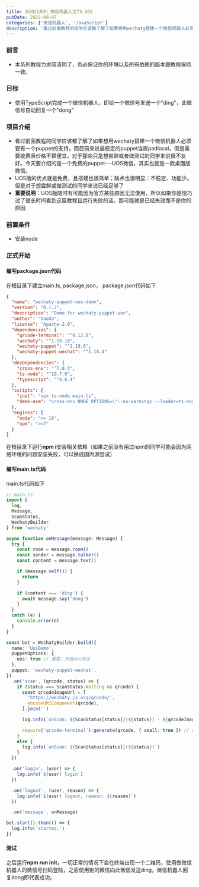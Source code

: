 ```yaml
---
title: 从0到1系列_微信机器人之TS_UOS
pubDate: 2022-08-07
categories: ['微信机器人', 'JavaScript']
description: '看过前面教程的同学应该都了解了如果想用wechaty搭建一个微信机器人必须要有一个puppet的支持，而目前来说最稳定的puppet当属padlocal，但是需要收费且价格不算便宜，对于那些只是想尝鲜或者做测试的同学来说很不友好。今天要介绍的是一个免费的puppet---UOS微信，其实也就是一款桌面版微信。'
---
```


### 前言

- 本系列教程力求简洁明了，务必保证你的环境以及所有依赖的版本跟教程保持一致。

### 目标

- 使用TypeScript完成一个微信机器人，即给一个微信号发送一个"ding"，此微信号自动回复一个"dong"

### 项目介绍

- 看过前面教程的同学应该都了解了如果想用wechaty搭建一个微信机器人必须要有一个puppet的支持，而目前来说最稳定的puppet当属padlocal，但是需要收费且价格不算便宜，对于那些只是想尝鲜或者做测试的同学来说很不友好。今天要介绍的是一个免费的puppet---UOS微信，其实也就是一款桌面版微信。
- UOS版的优点就是免费，且搭建也很简单；缺点也很明显：不稳定、功能少。但是对于想尝鲜或做测试的同学来说已经足够了
- **重要说明**：UOS版随时有可能因为官方某些原因无法使用，所以如果你是恰巧过了很长时间看到这篇教程且运行失败的话，那可能就是已经失效而不是你的原因

### 前置条件

- 安装node

### 正式开始

#### 编写package.json代码

在根目录下建立main.ts, package.json，
package.json代码如下

```json
{
  "name": "wechaty-puppet-uos-demo",
  "version": "0.1.2",
  "description": "Demo for wechaty-puppet-uos",
  "author": "haoda",
  "license": "Apache-2.0",
  "dependencies": {
    "qrcode-terminal": "^0.12.0",
    "wechaty": "^1.19.10",
    "wechaty-puppet": "^1.19.6",
    "wechaty-puppet-wechat": "^1.18.4"
  },
  "devDependencies": {
    "cross-env": "^7.0.3",
    "ts-node": "^10.7.0",
    "typescript": "^4.6.4"
  },
  "scripts": {
    "init": "npx ts-node main.ts",
    "demo-esm": "cross-env NODE_OPTIONS=\"--no-warnings --loader=ts-node/esm\" node main.ts"
  },
  "engines": {
    "node": ">= 16",
    "npm": ">=7"
  }
}

```

在根目录下运行**npm i**安装相关依赖（如果之前没有用过npm的同学可能会因为网络环境的问题安装失败，可以换成国内源尝试）

#### 编写main.ts代码

main.ts代码如下

```typescript
// main.ts
import {
  log,
  Message,
  ScanStatus,
  WechatyBuilder
} from 'wechaty'

async function onMessage(message: Message) {
  try {
    const room = message.room()
    const sender = message.talker()
    const content = message.text()

    if (message.self()) {
      return
    }

    if (content === 'ding') {
      await message.say('dong')
    }
  }
  catch (e) {
    console.error(e)
  }
}

const bot = WechatyBuilder.build({
  name: 'UosDemo',
  puppetOptions: {
    uos: true // 重要，开启uos协议
  },
  puppet: 'wechaty-puppet-wechat',
})
  .on('scan', (qrcode, status) => {
    if (status === ScanStatus.Waiting && qrcode) {
      const qrcodeImageUrl = [
        'https://wechaty.js.org/qrcode/',
        encodeURIComponent(qrcode),
      ].join('')

      log.info(`onScan: ${ScanStatus[status]}(${status}) - ${qrcodeImageUrl}`)

      require('qrcode-terminal').generate(qrcode, { small: true }) // show qrcode on console
    }
    else {
      log.info(`onScan: ${ScanStatus[status]}(${status})`)
    }
  })

  .on('login', (user) => {
    log.info(`${user} login`)
  })

  .on('logout', (user, reason) => {
    log.info(`${user} logout, reason: ${reason}`)
  })

  .on('message', onMessage)

bot.start().then(() => {
  log.info('started.')
})

```

#### 测试

之后运行**npm run init**，一切正常的情况下会在终端出现一个二维码，使用做微信机器人的微信号扫码登陆，之后使用别的微信向此微信发送ding，微信机器人回复dong即代表成功。
